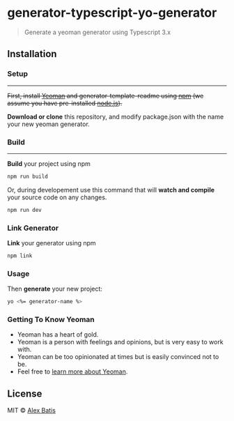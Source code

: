 # generator-typescript-yo-generator
> Generate a yeoman generator using Typescript 3.x

## Installation


### Setup
****
~~First, install [Yeoman](http://yeoman.io) and generator-template-readme using [npm](https://www.npmjs.com/) (we assume you have pre-installed [node.js](https://nodejs.org/)).~~

**Download or clone** this repository, and modify package.json with the name your new yeoman generator.

### Build
****
**Build** your project using npm 
```bash
npm run build
```

Or, during developement use this command that will **watch and compile** your source code on any changes.
```bash
npm run dev
```

### Link Generator
**Link** your generator using npm 

```bash
npm link
```

[comment]: <> (```bash)
[comment]: <> (npm install -g yo)
[comment]: <> (npm install -g generator-typescript-yo-generator)
[comment]: <> (```)

### Usage

Then **generate** your new project:

```bash
yo <%= generator-name %>
```


### Getting To Know Yeoman

 * Yeoman has a heart of gold.
 * Yeoman is a person with feelings and opinions, but is very easy to work with.
 * Yeoman can be too opinionated at times but is easily convinced not to be.
 * Feel free to [learn more about Yeoman](http://yeoman.io/).

## License

MIT © [Alex Batis](https://github.com/alexbatis)

